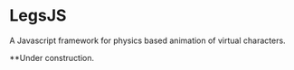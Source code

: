 LegsJS
======

A Javascript framework for physics based animation of virtual characters.

**Under construction.